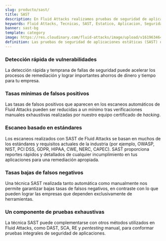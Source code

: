 ```yaml
---
slug: producto/sast/
title: SAST
description: En Fluid Attacks realizamos pruebas de seguridad de aplicaciones estáticas (SAST) para identificar vulnerabilidades de seguridad en software que no está en ejecución lo antes posible.
keywords: Fluid Attacks, Tecnicas, SAST, Estatico, Aplicacion, Seguridad, Pruebas, Hacking Etico
banner: sast-bg
template: category
image: https://res.cloudinary.com/fluid-attacks/image/upload/v1619634643/airs/product/cover-sast_owhvak.webp
definition: Las pruebas de seguridad de aplicaciones estáticas (SAST) de Fluid Attacks detectan vulnerabilidades de seguridad en el código fuente de tus aplicaciones. No tienes que esperar a que las aplicaciones estén construidas y en producción para empezar a evaluarlas. Nuestras evaluaciones y nuestro análisis se apoyan en Machine, nuestra herramienta automática, que facilita información a los desarrolladores, buscando vulnerabilidades de forma fácil, precisa y rápida en todo tu SDLC. Sin embargo, es nuestro equipo de *hacking* quienes tienen la responsabilidad principal de atacar con más profundidad tus aplicaciones informáticos sin comprometer la velocidad de desarrollo de tu empresa. Esta forma de prueba caja blanca está disponible para diversas metodologías de desarrollo y lenguajes, y evalua las aplicaciones de acuerdo con los múltiples estándares de cumplimiento. Su objetivo es reducir riesgos y costos mediante la detección temprana de puntos débiles en un *software* que no está en ejecución y la integración sin complicaciones en tus *pipelines* de integración continua.
---
```


<div class="sect2">

### Detección rápida de vulnerabilidades

La detección rápida y temprana de fallas de seguridad
puede acelerar los procesos de remediación y lograr importantes
ahorros de dinero y tiempo para tu empresa.

</div>

<div class="sect2">

### Tasas mínimas de falsos positivos

Las tasas de falsos positivos
que aparecen en los escaneos automáticos de Fluid Attacks
pueden ser reducidas a un mínimo tras verificaciones manuales
exhaustivas realizadas por nuestro equipo certificado de *hacking*.

</div>

<div class="sect2">

### Escaneo basado en estándares

Los escaneos realizados con SAST de Fluid Attacks
se basan en muchos de los estándares y requisitos
actuales de la industria
(por ejemplo, OWASP, NIST, PCI DSS, GDPR, HIPAA, CWE, NERC, CAPEC).
SAST proporciona reportes rápidos y detallados
de cualquier incumplimiento en tus aplicaciones
para una remediación apropiada.

</div>

<div class="sect2">

### Tasas bajas de falsos negativos

Una técnica SAST realizada tanto automática
como manualmente nos permite garantizar
bajas tasas de falsos negativos,
en contraste con lo que pueden lograr las empresas
que dependen exclusivamente de herramientas.

</div>

<div class="sect2">

### Un componente de pruebas exhaustivas

La técnica SAST puede complementarse con otros métodos
utilizados en Fluid Attacks, como DAST, SCA,
RE y *pentesting* manual,
para conformar pruebas integrales de seguridad de aplicaciones.

</div>
